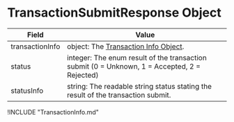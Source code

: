 # TransactionSubmitResponse Object

| Field | Value |
|-------|-------|
| transactionInfo | object: The [Transaction Info Object](#TransactionInfo-Object). |
| status | integer: The enum result of the transaction submit (0 = Unknown, 1 = Accepted, 2 = Rejected) |
| statusInfo | string: The readable string status stating the result of the transaction submit. |

!INCLUDE "TransactionInfo.md"
